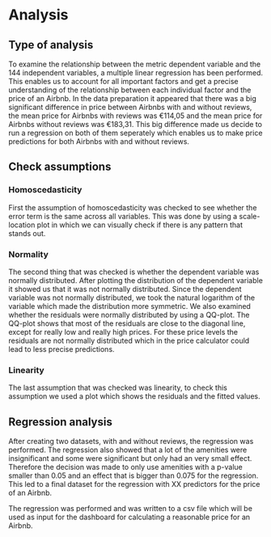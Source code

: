 # Analysis
## Type of analysis
To examine the relationship between the metric dependent variable and the 144 independent variables, a multiple linear regression has been performed. This enables us to account for all important factors and get a precise understanding of the relationship between each individual factor and the price of an Airbnb. In the data preparation it appeared that there was a big significant difference in price between Airbnbs with and without reviews, the mean price for Airbnbs with reviews was €114,05 and the mean price for Airbnbs without reviews was €183,31. This big difference made us decide to run a regression on both of them seperately which enables us to make price predictions for both Airbnbs with and without reviews.

## Check assumptions

### Homoscedasticity
First the assumption of homoscedasticity was checked to see whether the error term is the same across all variables. This was done by using a scale-location plot in which we can visually check if there is any pattern that stands out. 

### Normality
The second thing that was checked is whether the dependent variable was normally distributed. After plotting the distribution of the dependent variable it showed us that it was not normally distributed. Since the dependent variable was not normally distributed, we took the natural logarithm of the variable which made the distribution more symmetric. We also examined whether the residuals were normally distributed by using a QQ-plot. The QQ-plot shows that most of the residuals are close to the diagonal line, except for really low and really high prices. For these price levels the residuals are not normally distributed which in the price calculator could lead to less precise predictions. 

### Linearity
The last assumption that was checked was linearity, to check this assumption we used a plot which shows the residuals and the fitted values. 

## Regression analysis
After creating two datasets, with and without reviews, the regression was performed. The regression also showed that a lot of the amenities were insignificant and some were significant but only had an very small effect. Therefore the decision was made to only use amenities with a p-value smaller than 0.05 and an effect that is bigger than 0.075 for the regression. This led to a final dataset for the regression with XX predictors for the price of an Airbnb. 

The regression was performed and was written to a csv file which will be used as input for the dashboard for calculating a reasonable price for an Airbnb.